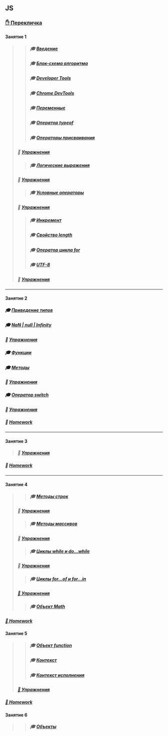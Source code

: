## JS
### [✋️ Перекличка](https://docs.google.com/forms/d/e/1FAIpQLScGN1NIrWMu42sr3lVGOzf3KHd4099eSnRHMOokIpnjXKSSjw/viewform)
#### Занятие 1
>>##### 🎓 [Введение](https://github.com/garevna/js-course/wiki/introduction)
>>##### 🎓 [Блок-схема алгоритма](https://github.com/garevna/js-course/wiki/Block-diagram)
>>##### 🎓 [Developer Tools](https://github.com/garevna/js-course/wiki/developer-tools)
>>##### 🎓 [Chrome DevTools](https://github.com/garevna/js-course/wiki/chrome-dev-tools)
>>##### 🎓 [Переменные](https://github.com/garevna/js-course/wiki/var)
>>##### 🎓 [Оператор typeof](https://github.com/garevna/js-course/wiki/typeof)
>>##### 🎓 [Операторы присваивания](https://github.com/garevna/js-course/wiki/Assignments)
>##### 💼 [Упражнения](https://docs.google.com/forms/d/e/1FAIpQLSd0-twHJZfk-bKNkk-mg7ELLH49d3GYjcahThqGJC7A7sAJZw/viewform)
>>##### 🎓 [Логические выражения](https://github.com/garevna/js-course/wiki/Boolean)
>##### 💼 [Упражнения](https://docs.google.com/forms/d/e/1FAIpQLSexcuOpJS2d0KNNU1qTUlD5Exnf0FGI9Wb9d2I5YvViwuSKDA/viewform)
>>##### 🎓 [Условные операторы](https://github.com/garevna/js-course/wiki/Conditional-operators)
>##### 💼 [Упражнения](https://docs.google.com/forms/d/e/1FAIpQLSds2Q8WyrfeDSN7dZd6F3v0HspdMQG9BPrV0d3SG3mOGh2rFw/viewform)
>>##### 🎓 [Инкремент](https://github.com/garevna/js-course/wiki/Increment)
>>##### 🎓 [Свойство length](https://github.com/garevna/js-course/wiki/length)
>>##### 🎓 [Оператор цикла for](https://github.com/garevna/js-course/wiki/for)
>>##### 🎓 [UTF-8](https://github.com/garevna/js-course/wiki/UTF-8)
>##### 💼 [Упражнения](https://docs.google.com/forms/d/e/1FAIpQLSdsKuS6kG1r5O3H62G_m32NK8a88jmFmJ5e4N2uAiDLAb31xQ/viewform)
***
#### Занятие 2

##### 🎓 [Приведение типов](https://github.com/garevna/js-course/wiki/data-types-conversion)
##### 🎓 [NaN | null | Infinity](https://github.com/garevna/js-course/wiki/NaN-null-Infinity)
##### 💼 [Упражнения](https://docs.google.com/forms/d/e/1FAIpQLSdFHuyyukF2rmA04BN1AmS5MCNXWgQmR5t7mmxyTpzdBZVGGw/viewform)
##### 🎓 [Функции](https://github.com/garevna/js-course/wiki/function)
##### 🎓 [Методы](https://github.com/garevna/js-course/wiki/method)
##### 💼 [Упражнения](https://docs.google.com/forms/d/e/1FAIpQLSfhSiifjcwm7tLhcQftjAXByl-O93y3o31i91wAMr-uvi-MzQ/viewform)
##### 🎓 [Оператор switch](https://github.com/garevna/js-course/wiki/switch)
##### 💼 [Упражнения](https://docs.google.com/forms/d/e/1FAIpQLScjvjZHFdWxpvarXwPBzJr0Wkndnziw1zR1reul5yASN0LkBA/viewform)
##### 💼 [Homework](https://github.com/garevna/js-course/wiki/hw-02)

***
#### Занятие 3
>##### 💼 [Упражнения](https://docs.google.com/forms/d/e/1FAIpQLSdBjeYayGRXNi8RfSH7vrPiMDBKDnr6dNs5S9GMF5-JE3DSyg/viewform)
##### 💼 [Homework](https://github.com/garevna/js-course/wiki/hw-03)
***
#### Занятие 4
>>##### 🎓 [Методы строк](https://github.com/garevna/js-course/wiki/Strings-methods)
>##### 💼 [Упражнения](https://docs.google.com/forms/d/e/1FAIpQLSew34gOiFVTzk3zRFNA6X7v9lN73OR7XP3duwE01LlIrJ_5Lg/viewform)
>>##### 🎓 [Методы массивов](https://github.com/garevna/js-course/wiki/Array-methods)
>##### 💼 [Упражнения](https://docs.google.com/forms/d/e/1FAIpQLSe92DgUQdU74tDBUpZpBp-15AhMfYa8vSamEEN0vzpGHcpKPg/viewform )
>>##### 🎓 [Циклы while и do...while](https://github.com/garevna/js-course/wiki/while)
>##### 💼 [Упражнения](https://docs.google.com/forms/d/e/1FAIpQLSfK5JxGB13fbuoZVr5Qo-m6oIeuRMl2sU8YmrXHUfJmAip6Qw/viewform)
>>##### 🎓 [Циклы for...of и for...in](https://github.com/garevna/js-course/wiki/for-of-and-for-in)
>##### [💼 Упражнения](https://docs.google.com/forms/d/e/1FAIpQLScZbQw-5lHrv7kaT-OWgygYagdGiF34uDmQ0NNM-qMF6AXuNw/viewform)
>>##### 🎓 [Объект Math](https://github.com/garevna/js-course/wiki/Math)
##### [💼 Homework](https://github.com/garevna/js-course/wiki/hw-04)
#### Занятие 5
>>##### 🎓 [Объект function](https://github.com/garevna/js-course/wiki/function-object)
>>##### 🎓 [Контекст](https://github.com/garevna/js-course/wiki/context)
>>##### 🎓 [Контекст исполнения](https://github.com/garevna/js-course/wiki/execution-context)
>##### [💼 Упражнения](https://docs.google.com/forms/d/e/1FAIpQLSc1dKqyxEoSI9Z61KNtXPu7DUdIjFoNw7S_c-HDY8iCkmPonQ/viewform "открывайте в новой вкладке")
##### [💼 Homework](https://github.com/garevna/js-course/wiki/hw-05 "открывайте в новой вкладке")
#### Занятие 6
>>##### 🎓 [Объекты](https://github.com/garevna/js-course/wiki/objects)